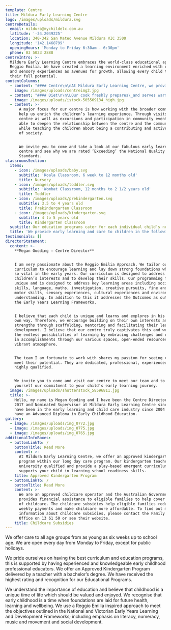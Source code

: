 ```yaml
---
template: Centre
title: Mildura Early Learning Centre
logo: /images/uploads/mildura.svg
centreDetails:
  email: mildura@mychildelc.com.au
  latitude: '-34.2049225'
  location: 340-342 San Mateo Avenue Mildura VIC 3500
  longitude: '142.1468799'
  openingHours: 'Monday to Friday 6:30am - 6:30pm'
  phone: 03 5023 2888
centreIntro: >-
  Mildura Early Learning Centre embraces the world-class educational approach,
  Reggio Emilia. We have created a learning environment enriched with creative
  and sensory experiences as avenues for growth, allowing every child to reach
  their full potential.
contentColumns:
  - content: "#### Centre\n\nAt Mildura Early Learning Centre, we provide an environment where both children and families feel safe, secure and supported. A place where partnerships and friendships can be formed and maintained, where trust and credibility can be built upon and upheld, and lines of communication are always open and valued.\n\n#### Outdoor\n\nOur inspired outdoor play spaces stimulate children's imagination, creativity, exploration, discovery, engagement and a sense of wonder. We have created sensory gardens, mud kitchens, herb and vegetable gardens, natural materials, a\_river creek bed, loose parts play and magical play spaces. We have carefully designed and planned spaces to encourage a stronger understanding of the environment and sustainability – while giving children the scope to explore, play and let their imaginations roam."
    image: /images/uploads/centreimg2.jpg
  - content: "#### Diet\n\n\LOur cook freshly prepares\_and serves warm meals and snacks on the premises, taking into consideration any special dietary requirements. Our qualified\_and trained staff implement a developmental program that enhances and challenges each child's individual learning and promotes a safe and happy environment.\n\n#### Team\n\nWe believe that we are only as great as our people. Our team of educators are well trained, knowledgeable, trust worthy and above all else, their level of commitment to the wellbeing of children is second to none. All our educators hold formal qualifications; including bachelor degrees, advance diplomas, diplomas and certificate III in early childhood. All our educators hold Working With Children Checks and have current first aid and CPR certificates. Our educators attend regular professional development and training to allow them to deliver best practice educational programs for your children."
    image: /images/uploads/istock-505569134_high.jpg
  - content: >-
      A major focus for our centre is how working with the broader community can
      help us enrich the children’s learning experience. Through visits to the
      centre as well as excursions and participation in community events, we are
      able to deepen the relationship between the centre and the community,
      while teaching the children about being a contributing and active member
      of society.


      We invite you to come and take a look at our fabulous early learning
      centre and see why we are rated ‘Exceeding’ the National Quality
      Standards.
classroomsSection:
  items:
    - icon: /images/uploads/baby.svg
      subtitle: 'Koala Classroom, 6 week to 12 months old'
      title: Nursery
    - icon: /images/uploads/toddler.svg
      subtitle: 'Wombat Classroom, 12 months to 2 1/2 years old'
      title: Toddler
    - icon: /images/uploads/prekindergarten.svg
      subtitle: 3.5 to 4 years old
      title: Prekindergarten Classroom
    - icon: /images/uploads/kindergarten.svg
      subtitle: 4 to 5 years old
      title: Kindergarten Classroom
  subtitle: Our education programs cater for each individual child’s needs.
  title: 'We provide early learning and care to children in the following classrooms:'
testimonials: []
directorStatement:
  content: >-
    **Megan Gooding – Centre Director**


    I am very passionate about the Reggio Emilia Approach. We tailor our
    curriculum to encourage learning and lay down strong foundations which are
    so vital in the early years. Our curriculum is designed to address the
    children’s interests and to develop their skills. Our programming format is
    unique and is designed to address key learning areas including social
    skills, language, maths, investigation, creative pursuits, fine and gross
    motor skills, sensory experiences, cultural experiences and environmental
    understanding. In addition to this it addresses the Outcomes as outlined in
    the Early Years Learning Frameworks.


    I believe that each child is unique and learns and explores in his or her
    own way. Therefore, we encourage building on their own interests and
    strengths through scaffolding, mentoring and facilitating their learning and
    development. I believe that our centre truly captivates this and we ignite
    the endless possibilities of learning by embracing challenges and rejoicing
    in accomplishments through our various spaces, open-ended resources and our
    vibrant atmosphere. 


    The team I am fortunate to work with shares my passion for seeing children
    meet their potential. They are dedicated, professional, experienced and
    highly qualified.


    We invite you to come and visit our centre to meet our team and to see for
    yourself our commitment to your child’s early learning journey.
  image: /images/uploads/shutterstock_58596811.jpg
  title: >-
    Hello, my name is Megan Gooding and I have been the Centre Director since
    2017 and Nominated Supervisor at Mildura Early Learning Centre since 2007. I
    have been in the early learning and child care industry since 2004 and I
    have an Advanced Diploma in Early Childhood Education.
gallery:
  - image: /images/uploads/img_0772.jpg
  - image: /images/uploads/img_0775.jpg
  - image: /images/uploads/img_0765.jpg
additionalInfoBoxes:
  - buttonLinkTo: /
    buttonTitle: Read More
    content: >-
      At Mildura Early Learning Centre, we offer an approved kindergarten
      program within our long day care program. Our kindergarten teachers are
      university qualified and provide a play-based emergent curriculum that
      supports your child in learning school readiness skills. 
    title: Approved Kindergarten Program
  - buttonLinkTo: /
    buttonTitle: Read More
    content: >-
      We are an approved childcare operator and the Australian Government
      provides financial assistance to eligible families to help cover the cost
      of childcare. The childcare subsidies help eligible families reduce their
      weekly payments and make childcare more affordable. To find out more
      information about childcare subsidies, please contact the Family Assistant
      Office on 13 61 50 or see their website. 
    title: Childcare Subsidies
---
```

We offer care to all age groups from as young as six weeks up to school age. We are open every day from Monday to Friday, except for public holidays.

We pride ourselves on having the best curriculum and education programs, this is supported by having experienced and knowledgeable early childhood professional educators. We offer an Approved Kindergarten Program delivered by a teacher with a bachelor’s degree. We have received the highest rating and recognition for our Educational Programs.

We understand the importance of education and believe that childhood is a unique time of life which should be valued and enjoyed. We recognise that early childhood is a time when foundations are laid for future health, learning and wellbeing. We use a Reggio Emilia inspired approach to meet the objectives outlined in the National and Victorian Early Years Learning and Development Frameworks; including emphasis on literacy, numeracy, music and movement and social development.

